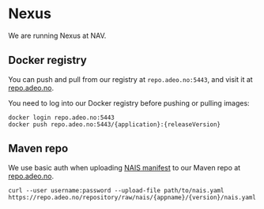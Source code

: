 Nexus
=====

We are running Nexus at NAV.


## Docker registry

You can push and pull from our registry at `repo.adeo.no:5443`, and visit it at [repo.adeo.no](https://repo.adeo.no/#browse/browse/components:docker).

You need to log into our Docker registry before pushing or pulling images:

```text
docker login repo.adeo.no:5443
docker push repo.adeo.no:5443/{application}:{releaseVersion}
```


## Maven repo

We use basic auth when uploading [NAIS manifest](/contracts/README.md#nais-manifest) to our Maven repo at [repo.adeo.no](https://repo.adeo.no/).

```
curl --user username:password --upload-file path/to/nais.yaml https://repo.adeo.no/repository/raw/nais/{appname}/{version}/nais.yaml
```
